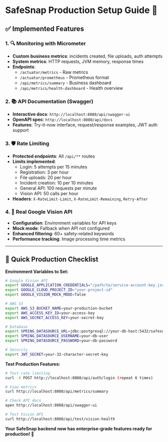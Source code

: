 # SafeSnap Production Setup Guide 🚀

## ✅ Implemented Features

### 1. 🔍 **Monitoring with Micrometer**
- **Custom business metrics**: incidents created, file uploads, auth attempts
- **System metrics**: HTTP requests, JVM memory, response times
- **Endpoints**: 
  - `/actuator/metrics` - Raw metrics
  - `/actuator/prometheus` - Prometheus format
  - `/api/metrics/summary` - Business dashboard
  - `/api/metrics/health-dashboard` - Health overview

### 2. 📚 **API Documentation (Swagger)**
- **Interactive docs**: `http://localhost:8080/api/swagger-ui`
- **OpenAPI spec**: `http://localhost:8080/api/docs`
- **Features**: Try-it-now interface, request/response examples, JWT auth support

### 3. 🛡️ **Rate Limiting**
- **Protected endpoints**: All `/api/**` routes
- **Limits implemented**:
  - Login: 5 attempts per 15 minutes
  - Registration: 3 per hour
  - File uploads: 20 per hour
  - Incident creation: 10 per 10 minutes
  - General API: 100 requests per minute
  - Vision API: 50 calls per hour
- **Headers**: `X-RateLimit-Limit`, `X-RateLimit-Remaining`, `Retry-After`

### 4. 🤖 **Real Google Vision API**
- **Configuration**: Environment variables for API keys
- **Mock mode**: Fallback when API not configured
- **Enhanced filtering**: 60+ safety-related keywords
- **Performance tracking**: Image processing time metrics

---

## 🚀 Quick Production Checklist

**Environment Variables to Set:**
```bash
# Google Vision API
export GOOGLE_APPLICATION_CREDENTIALS="/path/to/service-account-key.json"
export GOOGLE_CLOUD_PROJECT_ID="your-project-id"
export GOOGLE_VISION_MOCK_MODE=false

# AWS S3
export AWS_S3_BUCKET_NAME=your-production-bucket
export AWS_ACCESS_KEY_ID=your-access-key
export AWS_SECRET_ACCESS_KEY=your-secret-key

# Database
export SPRING_DATASOURCE_URL=jdbc:postgresql://your-db-host:5432/safesnap
export SPRING_DATASOURCE_USERNAME=your-db-user
export SPRING_DATASOURCE_PASSWORD=your-db-password

# Security
export JWT_SECRET=your-32-character-secret-key
```

**Test Production Features:**
```bash
# Test rate limiting
curl -X POST http://localhost:8080/api/auth/login (repeat 6 times)

# View metrics
curl http://localhost:8080/api/metrics/summary

# Check API docs
open http://localhost:8080/api/swagger-ui

# Test Vision API
curl http://localhost:8080/api/test/vision-health
```

**Your SafeSnap backend now has enterprise-grade features ready for production! 🎉**
